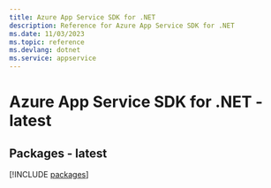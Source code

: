 ```yaml
---
title: Azure App Service SDK for .NET
description: Reference for Azure App Service SDK for .NET
ms.date: 11/03/2023
ms.topic: reference
ms.devlang: dotnet
ms.service: appservice
---
```

# Azure App Service SDK for .NET - latest
## Packages - latest
[!INCLUDE [packages](app-service-index.md)]